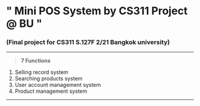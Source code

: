 # **" Mini POS System by CS311 Project @ BU "**

### **(Final project for CS311 S.127F 2/21 Bangkok university)**

***

>**7 Functions**
1. Selling record system
2. Searching products system
3. User account management system
4. Product management system

***
